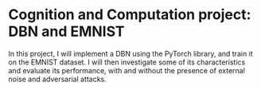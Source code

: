 # Cognition and Computation project: DBN and EMNIST

In this project, I will implement a DBN using the PyTorch library, and train it on the EMNIST dataset. I will then investigate some of its characteristics and evaluate its performance, with and without the presence of external noise and adversarial attacks.
